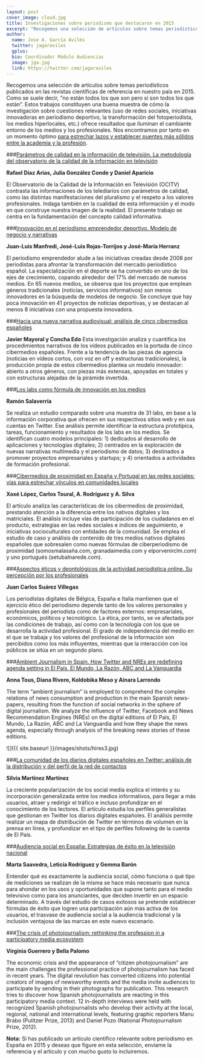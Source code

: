 ```yaml
---
layout: post
cover_image: cloud.jpg
title: Investigaciones sobre periodismo que destacaron en 2015
excerpt: "Recogemos una selección de artículos sobre temas periodísticos publicados en las revistas científicas de referencia en nuestro país en 2015. Como se suele decir, “no están todos los que son pero sí son todos los que están”. Estos trabajos constituyen una buena muestra de cómo la investigación sobre cuestiones relevantes (uso de redes sociales, iniciativas innovadoras en periodismo deportivo, la transformación del fotoperiodista, los medios hiperlocales, etc.) ofrece resultados que iluminan el cambiante entorno de los medios y los profesionales. Nos encontramos por tanto en un momento óptimo [para estrechar lazos y establecer puentes más sólidos entre la academia y la profesión."
author:
  name: Jose A. García Avilés
  twitter: jagaraviles
  gplus:  
  bio: Coordinador Módulo Audiencias
  image: jga.jpg
  link: https://twitter.com/jagaraviles
---
```

Recogemos una selección de artículos sobre temas periodísticos publicados en las revistas científicas de referencia en nuestro país en 2015. Como se suele decir, “no están todos los que son pero sí son todos los que están”. Estos trabajos constituyen una buena muestra de cómo la investigación sobre cuestiones relevantes (uso de redes sociales, iniciativas innovadoras en periodismo deportivo, la transformación del fotoperiodista, los medios hiperlocales, etc.) ofrece resultados que iluminan el cambiante entorno de los medios y los profesionales. Nos encontramos por tanto en un momento óptimo [para estrechar lazos y establecer puentes más sólidos entre la academia y la profesión](http://www.miquelpellicer.info/2015/03/nuevos-puentes-entre-periodistas-y-universidad-una-colaboracion-necesaria/).

###[Parámetros de calidad en la información de televisión. La metodología del observatorio de la calidad de la información en televisión](http://ambitoscomunicacion.com/2015/parametros-de-calidad-en-la-informacion-de-television-la-metodologia-del-observatorio-de-la-calidad-de-la-informacion-en-television/)

**Rafael Díaz Arias, Julia González Conde y Daniel Aparicio**

El Observatorio de la Calidad de la Información en Televisión (OCITV) contrasta las informaciones de los telediarios con parámetros de calidad, como las distintas manifestaciones del pluralismo y el respeto a los valores profesionales. Indaga también en la cualidad de esta información y el modo en que construye nuestra imagen de la realidad. El presente trabajo se centra en la fundamentación del concepto calidad informativa.

###[Innovación en el periodismo emprendedor deportivo. Modelo de negocio y narrativas](http://www.elprofesionaldelainformacion.com/contenidos/2015/may/06.pdf)

**Juan-Luis Manfredi, José-Luis Rojas-Torrijos y José-María Herranz**

El periodismo emprendedor alude a las iniciativas creadas desde 2008 por periodistas para afrontar la transformación del mercado periodístico español. La especialización en el deporte se ha convertido en uno de los ejes de crecimiento, copando alrededor del 17% del mercado de nuevos medios. En 65 nuevos medios, se observa que los proyectos que emplean géneros tradicionales (noticias, servicios informativos) son menos innovadores en la búsqueda de modelos de negocio. Se concluye que hay poca innovación en 41 proyectos de noticias deportivas, y se destacan al menos 8 iniciativas con una propuesta innovadora.

###[Hacia una nueva narrativa audiovisual: análisis de cinco cibermedios españoles](http://www.unav.es/fcom/communication-society/es/resumen.php?art_id=527)

**Javier Mayoral y Concha Edo**
Esta investigación analiza y cuantifica los procedimientos narrativos de los vídeos publicados en la portada de cinco cibermedios españoles. Frente a la tendencia de las piezas de agencia (noticias en vídeos cortos, con voz en off y estructuras tradicionales), la producción propia de estos cibermedios plantea un modelo innovador: abierto a otros géneros, con piezas más extensas, apoyadas en totales y con estructuras alejadas de la pirámide invertida.


###[Los labs como fórmula de innovación en los medios](http://www.elprofesionaldelainformacion.com/contenidos/2015/jul/06.pdf)

**Ramón Salaverría**

Se realiza un estudio comparado sobre una muestra de 31 labs, en base a la información corporativa que ofrecen en sus respectivos sitios web y en sus cuentas en Twitter. Ese análisis permite identificar la estructura prototípica, tareas, funcionamiento y resultados de los labs en los medios. Se identifican cuatro modelos principales: 1) dedicados al desarrollo de aplicaciones y tecnologías digitales; 2) centrados en la exploración de nuevas narrativas multimedia y el periodismo de datos; 3) destinados a promover proyectos empresariales y startups; y 4) orientados a actividades de formación profesional.

###[Cibermedios de proximidad en España y Portugal en las redes sociales: vías para estrechar vínculos en comunidades locales](http://www.revistalatinacs.org/070/paper/1074/44es.html)

**Xoxé López, Carlos Toural, A. Rodríguez y A. Silva**

El artículo analiza las características de los cibermedios de proximidad, prestando atención a la diferencia entre los nativos digitales y los matriciales. El análisis incluye vías de participación de los ciudadanos en el producto, estrategias en las redes sociales e índices de seguimiento, e iniciativas socioculturales con entidades de la comunidad. Se emplea el estudio de caso y análisis de contenido de tres medios nativos digitales españoles que sobresalen como nuevas fórmulas de ciberperiodismo de proximidad (somosmalasaña.com, granadaimedia.com y elporvenirclm.com) y uno portugués (setubalnarede.com).

###[Aspectos éticos y deontológicos de la actividad periodística online. Su percepción por los profesionales](http://www.revistalatinacs.org/070/paper/1036us/06es.html)

**Juan Carlos Suárez Villegas**

Los periodistas digitales de Bélgica, España  e Italia mantienen que el ejercicio ético del periodismo depende tanto de los valores personales y profesionales del periodista como de factores externos: empresariales, económicos, políticos y tecnológico. La ética, por tanto, se ve afectada por las condiciones de trabajo, así como con la tecnología con los que se desarrolla la actividad profesional.  El grado de independencia del medio en el que se trabaja y los valores del profesional de la información son percibidos como los más influyentes, mientras que la interacción con los públicos se sitúa en un segundo plano.

###[Ambient Journalism in Spain. How Twitter and NREs are redefining agenda setting in El País, El Mundo, La Razón, ABC and La Vanguardia](http://www.tripodos.com/index.php/Facultat_Comunicacio_Blanquerna/article/view/241)

**Anna Tous, Diana Rivero, Koldobika Meso y Ainara Larrondo**

The term “ambient journalism” is employed to comprehend the complex relations of news consumption and production in the main Spanish news-papers, resulting from the function of social networks in the sphere of digital journalism. We analyze the influence of Twitter, Facebook and News Recommendation Engines (NREs) on the digital editions of El País, El Mundo, La Razón, ABC and La Vanguardia and how they shape the news agenda, especially through analysis of the breaking news stories of these editions.

![]({{ site.baseurl }}/images/shots/hires3.jpg)

###[La comunidad de los diarios digitales españoles en Twitter: análisis de la distribución y del perfil de la red de contactos](http://dialnet.unirioja.es/servlet/articulo?codigo=5166821)

**Silvia Martínez Martínez**

La creciente popularización de los social media explica el interés y su incorporación generalizada entre los medios informativos, para llegar a más usuarios, atraer y redirigir el tráfico e incluso profundizar en el conocimiento de los lectores. El artículo estudia los perfiles generalistas que gestionan en Twitter los diarios digitales españoles. El análisis permite realizar un mapa de distribución de Twitter en términos de volumen en la prensa en línea, y profundizar en el tipo de perfiles following de la cuenta de El País. 

###[Audiencia social en España: Estrategias de éxito en la televisión nacional](http://www.icono14.net/ojs/index.php/icono14/article/view/822)

**Marta Saavedra, Leticia Rodríguez y Gemma Barón**

Entender qué es exactamente la audiencia social, cómo funciona o qué tipo de mediciones se realizan de la misma se hace más necesario que nunca para ahondar en los usos y oportunidades que supone tanto para el medio televisivo como para los anunciantes, que deciden invertir en un espacio determinado. A través del estudio de casos exitosos se pretende establecer fórmulas de éxito que logren una participación aún más activa de los usuarios, el trasvase de audiencia social a la audiencia tradicional y la inclusión ventajosa de las marcas en este nuevo escenario.

###[The crisis of photojournalism: rethinking the profession in a participatory media ecosystem](http://www.unav.es/fcom/communication-society/en/resumen.php?art_id=546)

**Virginia Guerrero y Bella Palomo**

The economic crisis and the appearance of “citizen photojournalism” are the main challenges the professional practice of photojournalism has faced in recent years. The digital revolution has converted citizens into potential creators of images of newsworthy events and the media invite audiences to participate by sending in their photographs for publication. This research tries to discover how Spanish photojournalists are reacting in this participatory media context. 12 in-depth interviews were held with recognized Spanish photojournalists who develop their activity at the local, regional, national and international levels, featuring graphic reporters Manu Brabo (Pulitzer Prize, 2013) and Daniel Pozo (National Photojournalism Prize, 2012). 

**Nota:** Si has publicado un artículo científico relevante sobre periodismo en España en 2015 y deseas que figure en esta selección, envíame la referencia y el artículo  y con mucho gusto lo incluiremos.